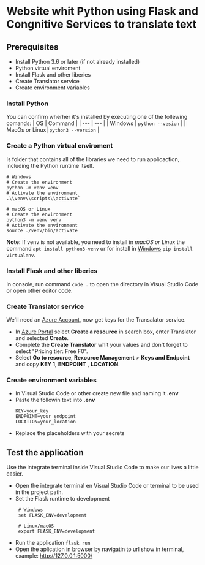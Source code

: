 # Website whit Python using Flask and Congnitive Services to translate text

## Prerequisites
- Install Python 3.6 or later (if not already installed)
- Python virtual enviroment
- Install Flask and other liberies
- Create Translator service
- Create environment variables
### Install Python 
You can confirm wherher it's installed by executing one of the follewing comands:
| OS | Command |
| --- | --- |
| Windows | `python --vesion` |
| MacOs or Linux| `python3 --version` |

### Create a Python virtual enviroment
Is folder that contains all of the libraries we need to run applicaction, including the Python runtime itself.
```console
# Windows
# Create the environment 
python -m venv venv
# Activate the environment 
.\\venv\\scripts\\activate`

# macOS or Linux
# Create the environment 
python3 -m venv venv
# Activate the environment 
source ./venv/bin/activate
```
**Note:** If venv is not available, you need to install  in *macOS or Linux* the command `apt install python3-venv` or for install in [Windows](https://mothergeo-py.readthedocs.io/en/latest/development/how-to/venv-win.html) `pip install virtualenv`.

### Install Flask and other liberies
In console, run command `code .` to open the directory in Visual Studio Code or open other editor code.

### Create Translator service
We'll need an [Azure Account](https://azure.microsoft.com/en-us/), now get keys for the Transalator service.
    
- In [Azure Portal](https://portal.azure.com/#home) select **Create a resource** in search box, enter Translator and selected **Create**.
- Complete the **Create Translator** whit your values and don't forget to select "Pricing tier: Free F0".
- Select **Go to resource**, **Rexource Management** > **Keys and Endpoint** and copy **KEY 1**, **ENDPOINT** , **LOCATION**.

### Create environment variables
- In Visual Studio Code or other create new file and naming it **.env**
- Paste the followin text into **.env**
    ```text
    KEY=your_key
    ENDPOINT=your_endpoint
    LOCATION=your_location
    ```
- Replace the placeholders with your secrets


## Test the application
Use the integrate terminal inside Visual Studio Code to make our lives a little easier.
- Open the integrate terminal en Visual Studio Code or terminal to be used in the project path.
- Set the Flask runtime to development
   ```
    # Windows
    set FLASK_ENV=development

    # Linux/macOS
    export FLASK_ENV=development
    ```
- Run the application `flask run`
- Open the aplication in browser by navigatin to url show in terminal, example: http://127.0.0.1:5000/ 
